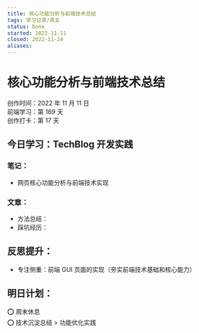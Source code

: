 ```yaml
---
title: 核心功能分析与前端技术总结
tags: 学习记录/周五
status: Done
started: 2022-11-11
closed: 2022-11-24
aliases: 
---
```

# 核心功能分析与前端技术总结
创作时间：2022 年 11 月 11 日  
前端学习：第 169 天  
创作打卡：第 17 天
## 今日学习：TechBlog 开发实践
### 笔记：
- 网页核心功能分析与前端技术实现
### 文章：
- 方法总结：
- 踩坑经历：
## 反思提升：
- 专注侧重：前端 GUI 页面的实现（夯实前端技术基础和核心能力）
## 明日计划：
⭕ 周末休息  
⭕ 技术沉淀总结 > 功能优化实践

